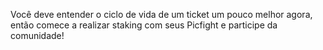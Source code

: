 Você deve entender o ciclo de vida de um ticket um pouco melhor agora, então comece a realizar staking com seus Picfight e participe da comunidade!

